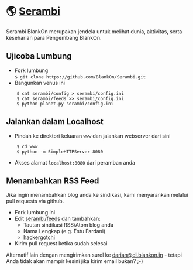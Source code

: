 # 🌎 [Serambi](http://serambi.blankonlinux.or.id)

Serambi BlankOn merupakan jendela untuk melihat dunia, aktivitas, serta keseharian para Pengembang BlankOn.

## Ujicoba Lumbung
* Fork lumbung  
`$ git clone https://github.com/BlankOn/Serambi.git`
* Bangunkan venus ini  
```
    $ cat serambi/config > serambi/config.ini
    $ cat serambi/feeds >> serambi/config.ini
    $ python planet.py serambi/config.ini
```

## Jalankan dalam Localhost
* Pindah ke direktori keluaran `www` dan jalankan webserver dari sini  
```
    $ cd www
    $ python -m SimpleHTTPServer 8080
```
* Akses alamat `localhost:8080` dari peramban anda

## Menambahkan RSS Feed
Jika ingin menambahkan blog anda ke sindikasi, kami menyarankan melalui pull requests via github. 

* Fork lumbung ini
* Edit [serambi/feeds](https://github.com/blankon/serambi/blob/master/serambi/feeds) dan tambahkan:
  * Tautan sindikasi RSS/Atom blog anda
  * Nama Lengkap (e.g. Estu Fardani)
  * [hackergotchi](https://en.wikipedia.org/wiki/Hackergotchi)
* Kirim pull request ketika sudah selesai

Alternatif lain dengan mengirimkan surel ke darian@di.blankon.in - tetapi Anda tidak akan mampir kesini jika kirim email bukan? ;-)
